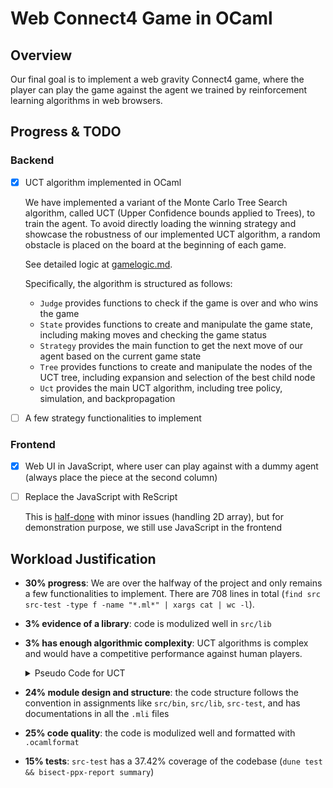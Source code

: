 # Web Connect4 Game in OCaml

## Overview

Our final goal is to implement a web gravity Connect4 game, where the player can play the game against the agent we trained by reinforcement learning algorithms in web browsers.

## Progress & TODO

### Backend

- [x] UCT algorithm implemented in OCaml
  
  We have implemented a variant of the Monte Carlo Tree Search algorithm, called UCT (Upper Confidence bounds applied to Trees), to train the agent. To avoid directly loading the winning strategy and showcase the robustness of our implemented UCT algorithm, a random obstacle is placed on the board at the beginning of each game.

  See detailed logic at [gamelogic.md](gamelogic.md).
  
  Specifically, the algorithm is structured as follows:
  - `Judge` provides functions to check if the game is over and who wins the game
  - `State` provides functions to create and manipulate the game state, including making moves and checking the game status
  - `Strategy` provides the main function to get the next move of our agent based on the current game state
  - `Tree` provides functions to create and manipulate the nodes of the UCT tree, including expansion and selection of the best child node
  - `Uct` provides the main UCT algorithm, including tree policy, simulation, and backpropagation

- [ ] A few strategy functionalities to implement

### Frontend

- [x] Web UI in JavaScript, where user can play against with a dummy agent (always place the piece at the second column)

- [ ] Replace the JavaScript with ReScript

  This is [half-done](rs/chess/src/chess.res) with minor issues (handling 2D array), but for demonstration purpose, we still use JavaScript in the frontend

## Workload Justification

- **30% progress**: We are over the halfway of the project and only remains a few functionalities to implement. There are 708 lines in total (`find src src-test -type f -name "*.ml*" | xargs cat | wc -l`).
- **3% evidence of a library**: code is modulized well in `src/lib`
- **3% has enough algorithmic complexity**: UCT algorithms is complex and would have a competitive performance against human players.
  <details>
  <summary>Pseudo Code for UCT</summary>

  ```text
  function UCTSEARCH(s0)
    Create the root node v0 from the state s0;
    while there is remaining computation time do:
      vL ← TREEPOLICY(v0);
      Δ ← DEFAULTPOLICY(state(vL));
      BACKUP(vL, Δ);
    end while
    return a(BESTCHILD(v0, 0));

  function TREEPOLICY(v)
    while the node v is not a terminal node do:
      if v is expandable then:
        return EXPAND(v)
      else:
        v ← BESTCHILD(v, c)
    return v

  function EXPAND(v)
    Choose an action a from the set of actions A(state(v)) that has not been chosen before;
    Add a new child node v′ to node v such that state(v′) = f(state(v), a), action(v′) = a;
    return v′

  function BESTCHILD(v, c)
    return argmaxv′ ∈ children of v (Q(v′) + c * √2 * ln(N(v)))

  function DEFAULTPOLICY(s)
    while s is not a terminal state do:
      Randomly choose an action a from the set of actions A(s);
      s ← f(s, a)
    return the reward of the state s

  function BACKUP(v, Δ)
    while v ≠ NULL do:
      N(v) ← N(v) + 1
      Q(v) ← Q(v) + Δ
      Δ ← −Δ
      v ← parent(v)
  ```

  </details>
- **24% module design and structure**: the code structure follows the convention in assignments like `src/bin`, `src/lib`, `src-test`, and has documentations in all the `.mli` files
- **25% code quality**: the code is modulized well and formatted with `.ocamlformat`
- **15% tests**: `src-test` has a 37.42% coverage of the codebase (`dune test && bisect-ppx-report summary`)
